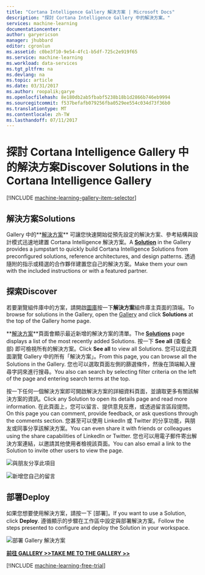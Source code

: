 ```yaml
---
title: "Cortana Intelligence Gallery 解決方案 | Microsoft Docs"
description: "探討 Cortana Intelligence Gallery 中的解決方案。"
services: machine-learning
documentationcenter: 
author: garyericson
manager: jhubbard
editor: cgronlun
ms.assetid: c0be3f10-9e54-4fc1-b5df-725c2e919f65
ms.service: machine-learning
ms.workload: data-services
ms.tgt_pltfrm: na
ms.devlang: na
ms.topic: article
ms.date: 03/31/2017
ms.author: roopalik;garye
ms.openlocfilehash: 8e180db2ab5fbabf5238b18b1d2866b746eb9994
ms.sourcegitcommit: f537befafb079256fba0529ee554c034d73f36b0
ms.translationtype: MT
ms.contentlocale: zh-TW
ms.lasthandoff: 07/11/2017
---
```

# <a name="discover-solutions-in-the-cortana-intelligence-gallery"></a><span data-ttu-id="78cc9-103">探討 Cortana Intelligence Gallery 中的解決方案</span><span class="sxs-lookup"><span data-stu-id="78cc9-103">Discover Solutions in the Cortana Intelligence Gallery</span></span>
[!INCLUDE [machine-learning-gallery-item-selector](../../includes/machine-learning-gallery-item-selector.md)]

## <a name="solutions"></a><span data-ttu-id="78cc9-104">解決方案</span><span class="sxs-lookup"><span data-stu-id="78cc9-104">Solutions</span></span>
<span data-ttu-id="78cc9-105">Gallery 中的**[解決方案](https://gallery.cortanaintelligence.com/solutions)** 可讓您快速開始從預先設定的解決方案、參考結構與設計模式迅速地建置 Cortana Intelligence 解決方案。</span><span class="sxs-lookup"><span data-stu-id="78cc9-105">A **[Solution](https://gallery.cortanaintelligence.com/solutions)** in the Gallery provides a jumpstart to quickly build Cortana Intelligence Solutions from preconfigured solutions, reference architectures, and design patterns.</span></span>
<span data-ttu-id="78cc9-106">透過隨附的指示或精選的合作夥伴建置您自己的解決方案。</span><span class="sxs-lookup"><span data-stu-id="78cc9-106">Make them your own with the included instructions or with a featured partner.</span></span>  

## <a name="discover"></a><span data-ttu-id="78cc9-107">探索</span><span class="sxs-lookup"><span data-stu-id="78cc9-107">Discover</span></span>
  <span data-ttu-id="78cc9-108">若要瀏覽組件庫中的方案，請開啟[圖庫](http://gallery.cortanaintelligence.com)按一下**解決方案**組件庫主頁面的頂端。</span><span class="sxs-lookup"><span data-stu-id="78cc9-108">To browse for solutions in the Gallery, open the [Gallery](http://gallery.cortanaintelligence.com) and click **Solutions** at the top of the Gallery home page.</span></span>

 <span data-ttu-id="78cc9-109">**[解決方案](https://gallery.cortanaintelligence.com/solutions)**頁面會顯示最近新增的解決方案的清單。</span><span class="sxs-lookup"><span data-stu-id="78cc9-109">The **[Solutions](https://gallery.cortanaintelligence.com/solutions)** page displays a list of the most recently added Solutions.</span></span>
<span data-ttu-id="78cc9-110">按一下 **See all** (查看全部) 即可檢視所有的解決方案。</span><span class="sxs-lookup"><span data-stu-id="78cc9-110">Click **See all** to view all Solutions.</span></span>
<span data-ttu-id="78cc9-111">您可以從此頁面瀏覽 Gallery 中的所有「解決方案」。</span><span class="sxs-lookup"><span data-stu-id="78cc9-111">From this page, you can browse all the Solutions in the Gallery.</span></span> <span data-ttu-id="78cc9-112">您也可以選取頁面左側的篩選條件，然後在頂端輸入搜尋字詞來進行搜尋。</span><span class="sxs-lookup"><span data-stu-id="78cc9-112">You also can search by selecting filter criteria on the left of the page and entering search terms at the top.</span></span>

 <span data-ttu-id="78cc9-113">按一下任何一個解決方案即可開啟解決方案的詳細資料頁面，並讀取更多有關該解決方案的資訊。</span><span class="sxs-lookup"><span data-stu-id="78cc9-113">Click any Solution to open its details page and read more information.</span></span> <span data-ttu-id="78cc9-114">在此頁面上，您可以留言、提供意見反應，或透過留言區段提問。</span><span class="sxs-lookup"><span data-stu-id="78cc9-114">On this page you can comment, provide feedback, or ask questions through the comments section.</span></span> <span data-ttu-id="78cc9-115">您甚至可以使用 LinkedIn 或 Twitter 的分享功能，與朋友或同事分享該解決方案。</span><span class="sxs-lookup"><span data-stu-id="78cc9-115">You can even share it with friends or colleagues using the share capabilities of LinkedIn or Twitter.</span></span> <span data-ttu-id="78cc9-116">您也可以用電子郵件寄出解決方案連結，以邀請其他使用者檢視該頁面。</span><span class="sxs-lookup"><span data-stu-id="78cc9-116">You can also email a link to the Solution to invite other users to view the page.</span></span>

![與朋友分享此項目](media/machine-learning-gallery-how-to-use-contribute-publish/share-links.png)

![新增您自己的留言](media/machine-learning-gallery-how-to-use-contribute-publish/comments.png)

## <a name="deploy"></a><span data-ttu-id="78cc9-119">部署</span><span class="sxs-lookup"><span data-stu-id="78cc9-119">Deploy</span></span>
<span data-ttu-id="78cc9-120">如果您想要使用解決方案，請按一下 [部署]。</span><span class="sxs-lookup"><span data-stu-id="78cc9-120">If you want to use a Solution, click **Deploy**.</span></span> <span data-ttu-id="78cc9-121">遵循顯示的步驟在工作區中設定與部署解決方案。</span><span class="sxs-lookup"><span data-stu-id="78cc9-121">Follow the steps presented to configure and deploy the Solution in your workspace.</span></span>

![部署 Gallery 解決方案](media/machine-learning-gallery-solutions/deploy-solution.png)

<span data-ttu-id="78cc9-123">**[前往 GALLERY >>](http://gallery.cortanaintelligence.com)**</span><span class="sxs-lookup"><span data-stu-id="78cc9-123">**[TAKE ME TO THE GALLERY >>](http://gallery.cortanaintelligence.com)**</span></span>

[!INCLUDE [machine-learning-free-trial](../../includes/machine-learning-free-trial.md)]

